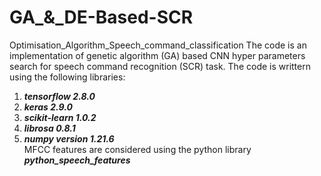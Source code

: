# GA_&_DE-Based-SCR
Optimisation_Algorithm_Speech_command_classification
The code is an implementation of genetic algorithm (GA) based CNN hyper parameters search for speech command recognition (SCR) task.
The code is writtern using the following libraries:
1. ***tensorflow 2.8.0***
2. ***keras 2.9.0***
3. ***scikit-learn 1.0.2***
4. ***librosa 0.8.1***
5. ***numpy version 1.21.6***   
MFCC features are considered using the python library ***python_speech_features***
